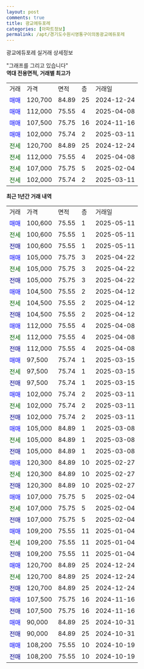 ```yaml
---
layout: post
comments: true
title: 광교에듀포레
categories: [아파트정보]
permalink: /apt/경기도수원시영통구이의동광교에듀포레
---
```


광교에듀포레 실거래 상세정보

<script type="text/javascript">
  google.charts.load('current', {'packages':['line', 'corechart']});
  google.charts.setOnLoadCallback(drawChart);

  function drawChart() {
    var data = new google.visualization.DataTable();
    data.addColumn('date', '거래일');
    data.addColumn('number', "매매");
    data.addColumn('number', "전세");
    data.addColumn('number', "전매");

    data.addRows([[new Date(Date.parse("2025-05-11")), 100600, null, null], [new Date(Date.parse("2025-05-11")), null, 100600, null], [new Date(Date.parse("2025-05-11")), null, null, 100600], [new Date(Date.parse("2025-04-22")), 105000, null, null], [new Date(Date.parse("2025-04-22")), null, 105000, null], [new Date(Date.parse("2025-04-22")), null, null, 105000], [new Date(Date.parse("2025-04-12")), 104500, null, null], [new Date(Date.parse("2025-04-12")), null, 104500, null], [new Date(Date.parse("2025-04-12")), null, null, 104500], [new Date(Date.parse("2025-04-08")), 112000, null, null], [new Date(Date.parse("2025-04-08")), null, 112000, null], [new Date(Date.parse("2025-04-08")), null, null, 112000], [new Date(Date.parse("2025-03-15")), 97500, null, null], [new Date(Date.parse("2025-03-15")), null, 97500, null], [new Date(Date.parse("2025-03-15")), null, null, 97500], [new Date(Date.parse("2025-03-11")), 102000, null, null], [new Date(Date.parse("2025-03-11")), null, 102000, null], [new Date(Date.parse("2025-03-11")), null, null, 102000], [new Date(Date.parse("2025-03-08")), 105000, null, null], [new Date(Date.parse("2025-03-08")), null, 105000, null], [new Date(Date.parse("2025-03-08")), null, null, 105000], [new Date(Date.parse("2025-02-27")), 120300, null, null], [new Date(Date.parse("2025-02-27")), null, 120300, null], [new Date(Date.parse("2025-02-27")), null, null, 120300], [new Date(Date.parse("2025-02-04")), 107000, null, null], [new Date(Date.parse("2025-02-04")), null, 107000, null], [new Date(Date.parse("2025-02-04")), null, null, 107000], [new Date(Date.parse("2025-01-04")), 109200, null, null], [new Date(Date.parse("2025-01-04")), null, 109200, null], [new Date(Date.parse("2025-01-04")), null, null, 109200], [new Date(Date.parse("2024-12-24")), 120700, null, null], [new Date(Date.parse("2024-12-24")), null, 120700, null], [new Date(Date.parse("2024-12-24")), null, null, 120700], [new Date(Date.parse("2024-11-16")), 107500, null, null], [new Date(Date.parse("2024-11-16")), null, null, 107500], [new Date(Date.parse("2024-10-31")), 90000, null, null], [new Date(Date.parse("2024-10-31")), null, null, 90000], [new Date(Date.parse("2024-10-19")), 108200, null, null], [new Date(Date.parse("2024-10-19")), null, null, 108200]]);

    var options = {
      hAxis: {
        format: 'yyyy/MM/dd'
      },    
      lineWidth: 0,
      pointsVisible: true,    
      title: '최근 1년간 유형별 실거래가 분포',
      legend: { position: 'bottom' }
    };

    var formatter = new google.visualization.NumberFormat({pattern:'###,###'} );
    formatter.format(data, 1);
    formatter.format(data, 2);
    
    setTimeout(function() {
        var chart = new google.visualization.LineChart(document.getElementById('columnchart_material'));
        chart.draw(data, (options));
        document.getElementById('loading').style.display = 'none';
    }, 200);
  }
</script>


<div id="loading" style="z-index:20; display: block; margin-left: 0px">"그래프를 그리고 있습니다"</div>
<div id="columnchart_material" style="width: 95%; margin-left: 0px; display: block"></div>
<!-- contents start -->
<b>역대 전용면적, 거래별 최고가</b>
<table class="sortable">
    <tr>
      <td>거래</td>
      <td>가격</td>
      <td>면적</td>
      <td>층</td>
      <td>거래일</td>
    </tr>
        <tr>
          <td><a style="color: blue">매매</a></td>
          <td>120,700</td>
          <td>84.89</td>
          <td>25</td>
          <td>2024-12-24</td>
        </tr>            <tr>
          <td><a style="color: blue">매매</a></td>
          <td>112,000</td>
          <td>75.55</td>
          <td>4</td>
          <td>2025-04-08</td>
        </tr>            <tr>
          <td><a style="color: blue">매매</a></td>
          <td>107,500</td>
          <td>75.75</td>
          <td>16</td>
          <td>2024-11-16</td>
        </tr>            <tr>
          <td><a style="color: blue">매매</a></td>
          <td>102,000</td>
          <td>75.74</td>
          <td>2</td>
          <td>2025-03-11</td>
        </tr>        
        <tr>
              <td><a style="color: darkgreen">전세</a></td>
              <td>120,700</td>
              <td>84.89</td>
              <td>25</td>
              <td>2024-12-24</td>
            </tr>            <tr>
              <td><a style="color: darkgreen">전세</a></td>
              <td>112,000</td>
              <td>75.55</td>
              <td>4</td>
              <td>2025-04-08</td>
            </tr>            <tr>
              <td><a style="color: darkgreen">전세</a></td>
              <td>107,000</td>
              <td>75.75</td>
              <td>5</td>
              <td>2025-02-04</td>
            </tr>            <tr>
              <td><a style="color: darkgreen">전세</a></td>
              <td>102,000</td>
              <td>75.74</td>
              <td>2</td>
              <td>2025-03-11</td>
            </tr>        
    
</table>

<b>최근 1년간 거래 내역</b>

<table class="sortable">
    <tr>
      <td>거래</td>
      <td>가격</td>
      <td>면적</td>
      <td>층</td>
      <td>거래일</td>
    </tr>
    <tr>
      <td><a style="color: blue">매매</a></td>
      <td>100,600</td>
      <td>75.55</td>
      <td>1</td>
      <td>2025-05-11</td>
    </tr>          <tr>
      <td><a style="color: darkgreen">전세</a></td>
      <td>100,600</td>
      <td>75.55</td>
      <td>1</td>
      <td>2025-05-11</td>
    </tr>          <tr>
      <td><a style="color: darkblue">전매</a></td>
      <td>100,600</td>
      <td>75.55</td>
      <td>1</td>
      <td>2025-05-11</td>
    </tr>          <tr>
      <td><a style="color: blue">매매</a></td>
      <td>105,000</td>
      <td>75.75</td>
      <td>3</td>
      <td>2025-04-22</td>
    </tr>          <tr>
      <td><a style="color: darkgreen">전세</a></td>
      <td>105,000</td>
      <td>75.75</td>
      <td>3</td>
      <td>2025-04-22</td>
    </tr>          <tr>
      <td><a style="color: darkblue">전매</a></td>
      <td>105,000</td>
      <td>75.75</td>
      <td>3</td>
      <td>2025-04-22</td>
    </tr>          <tr>
      <td><a style="color: blue">매매</a></td>
      <td>104,500</td>
      <td>75.55</td>
      <td>2</td>
      <td>2025-04-12</td>
    </tr>          <tr>
      <td><a style="color: darkgreen">전세</a></td>
      <td>104,500</td>
      <td>75.55</td>
      <td>2</td>
      <td>2025-04-12</td>
    </tr>          <tr>
      <td><a style="color: darkblue">전매</a></td>
      <td>104,500</td>
      <td>75.55</td>
      <td>2</td>
      <td>2025-04-12</td>
    </tr>          <tr>
      <td><a style="color: blue">매매</a></td>
      <td>112,000</td>
      <td>75.55</td>
      <td>4</td>
      <td>2025-04-08</td>
    </tr>          <tr>
      <td><a style="color: darkgreen">전세</a></td>
      <td>112,000</td>
      <td>75.55</td>
      <td>4</td>
      <td>2025-04-08</td>
    </tr>          <tr>
      <td><a style="color: darkblue">전매</a></td>
      <td>112,000</td>
      <td>75.55</td>
      <td>4</td>
      <td>2025-04-08</td>
    </tr>          <tr>
      <td><a style="color: blue">매매</a></td>
      <td>97,500</td>
      <td>75.74</td>
      <td>1</td>
      <td>2025-03-15</td>
    </tr>          <tr>
      <td><a style="color: darkgreen">전세</a></td>
      <td>97,500</td>
      <td>75.74</td>
      <td>1</td>
      <td>2025-03-15</td>
    </tr>          <tr>
      <td><a style="color: darkblue">전매</a></td>
      <td>97,500</td>
      <td>75.74</td>
      <td>1</td>
      <td>2025-03-15</td>
    </tr>          <tr>
      <td><a style="color: blue">매매</a></td>
      <td>102,000</td>
      <td>75.74</td>
      <td>2</td>
      <td>2025-03-11</td>
    </tr>          <tr>
      <td><a style="color: darkgreen">전세</a></td>
      <td>102,000</td>
      <td>75.74</td>
      <td>2</td>
      <td>2025-03-11</td>
    </tr>          <tr>
      <td><a style="color: darkblue">전매</a></td>
      <td>102,000</td>
      <td>75.74</td>
      <td>2</td>
      <td>2025-03-11</td>
    </tr>          <tr>
      <td><a style="color: blue">매매</a></td>
      <td>105,000</td>
      <td>84.89</td>
      <td>1</td>
      <td>2025-03-08</td>
    </tr>          <tr>
      <td><a style="color: darkgreen">전세</a></td>
      <td>105,000</td>
      <td>84.89</td>
      <td>1</td>
      <td>2025-03-08</td>
    </tr>          <tr>
      <td><a style="color: darkblue">전매</a></td>
      <td>105,000</td>
      <td>84.89</td>
      <td>1</td>
      <td>2025-03-08</td>
    </tr>          <tr>
      <td><a style="color: blue">매매</a></td>
      <td>120,300</td>
      <td>84.89</td>
      <td>10</td>
      <td>2025-02-27</td>
    </tr>          <tr>
      <td><a style="color: darkgreen">전세</a></td>
      <td>120,300</td>
      <td>84.89</td>
      <td>10</td>
      <td>2025-02-27</td>
    </tr>          <tr>
      <td><a style="color: darkblue">전매</a></td>
      <td>120,300</td>
      <td>84.89</td>
      <td>10</td>
      <td>2025-02-27</td>
    </tr>          <tr>
      <td><a style="color: blue">매매</a></td>
      <td>107,000</td>
      <td>75.75</td>
      <td>5</td>
      <td>2025-02-04</td>
    </tr>          <tr>
      <td><a style="color: darkgreen">전세</a></td>
      <td>107,000</td>
      <td>75.75</td>
      <td>5</td>
      <td>2025-02-04</td>
    </tr>          <tr>
      <td><a style="color: darkblue">전매</a></td>
      <td>107,000</td>
      <td>75.75</td>
      <td>5</td>
      <td>2025-02-04</td>
    </tr>          <tr>
      <td><a style="color: blue">매매</a></td>
      <td>109,200</td>
      <td>75.55</td>
      <td>11</td>
      <td>2025-01-04</td>
    </tr>          <tr>
      <td><a style="color: darkgreen">전세</a></td>
      <td>109,200</td>
      <td>75.55</td>
      <td>11</td>
      <td>2025-01-04</td>
    </tr>          <tr>
      <td><a style="color: darkblue">전매</a></td>
      <td>109,200</td>
      <td>75.55</td>
      <td>11</td>
      <td>2025-01-04</td>
    </tr>          <tr>
      <td><a style="color: blue">매매</a></td>
      <td>120,700</td>
      <td>84.89</td>
      <td>25</td>
      <td>2024-12-24</td>
    </tr>          <tr>
      <td><a style="color: darkgreen">전세</a></td>
      <td>120,700</td>
      <td>84.89</td>
      <td>25</td>
      <td>2024-12-24</td>
    </tr>          <tr>
      <td><a style="color: darkblue">전매</a></td>
      <td>120,700</td>
      <td>84.89</td>
      <td>25</td>
      <td>2024-12-24</td>
    </tr>          <tr>
      <td><a style="color: blue">매매</a></td>
      <td>107,500</td>
      <td>75.75</td>
      <td>16</td>
      <td>2024-11-16</td>
    </tr>          <tr>
      <td><a style="color: darkblue">전매</a></td>
      <td>107,500</td>
      <td>75.75</td>
      <td>16</td>
      <td>2024-11-16</td>
    </tr>          <tr>
      <td><a style="color: blue">매매</a></td>
      <td>90,000</td>
      <td>84.89</td>
      <td>25</td>
      <td>2024-10-31</td>
    </tr>          <tr>
      <td><a style="color: darkblue">전매</a></td>
      <td>90,000</td>
      <td>84.89</td>
      <td>25</td>
      <td>2024-10-31</td>
    </tr>          <tr>
      <td><a style="color: blue">매매</a></td>
      <td>108,200</td>
      <td>75.55</td>
      <td>10</td>
      <td>2024-10-19</td>
    </tr>          <tr>
      <td><a style="color: darkblue">전매</a></td>
      <td>108,200</td>
      <td>75.55</td>
      <td>10</td>
      <td>2024-10-19</td>
    </tr>      </table>
<!-- contents end -->    


